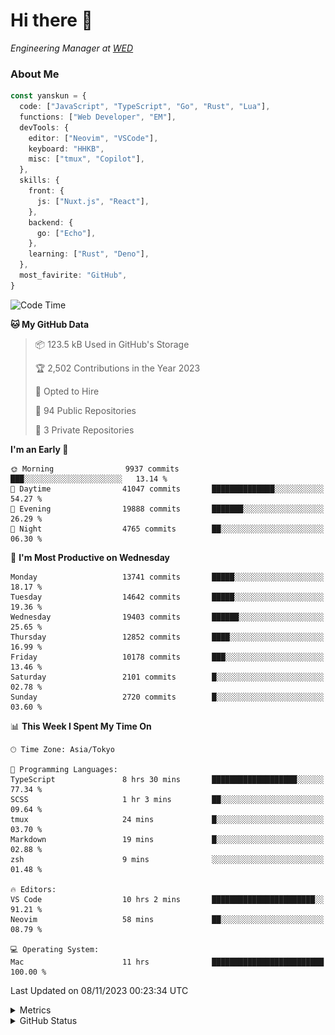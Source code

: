# Hi there&nbsp;:wave:

<!-- ![Alt text](https://spotify-recently-played-readme.vercel.app/api?user=31kynbuubkiu3r4qh4hjuaglhfay) -->

_Engineering Manager at [WED](https://github.com/wedinc)_

### About Me

```ts
const yanskun = {
  code: ["JavaScript", "TypeScript", "Go", "Rust", "Lua"],
  functions: ["Web Developer", "EM"],
  devTools: {
    editor: ["Neovim", "VSCode"],
    keyboard: "HHKB",
    misc: ["tmux", "Copilot"],
  },
  skills: {
    front: {
      js: ["Nuxt.js", "React"],
    },
    backend: {
      go: ["Echo"],
    },
    learning: ["Rust", "Deno"],
  },
  most_favirite: "GitHub",
}
```

<!--START_SECTION:waka-->
![Code Time](http://img.shields.io/badge/Code%20Time-538%20hrs%2018%20mins-blue)

**🐱 My GitHub Data** 

> 📦 123.5 kB Used in GitHub's Storage 
 > 
> 🏆 2,502 Contributions in the Year 2023
 > 
> 💼 Opted to Hire
 > 
> 📜 94 Public Repositories 
 > 
> 🔑 3 Private Repositories 
 > 
**I'm an Early 🐤** 

```text
🌞 Morning                9937 commits        ███░░░░░░░░░░░░░░░░░░░░░░   13.14 % 
🌆 Daytime                41047 commits       ██████████████░░░░░░░░░░░   54.27 % 
🌃 Evening                19888 commits       ███████░░░░░░░░░░░░░░░░░░   26.29 % 
🌙 Night                  4765 commits        ██░░░░░░░░░░░░░░░░░░░░░░░   06.30 % 
```
📅 **I'm Most Productive on Wednesday** 

```text
Monday                   13741 commits       █████░░░░░░░░░░░░░░░░░░░░   18.17 % 
Tuesday                  14642 commits       █████░░░░░░░░░░░░░░░░░░░░   19.36 % 
Wednesday                19403 commits       ██████░░░░░░░░░░░░░░░░░░░   25.65 % 
Thursday                 12852 commits       ████░░░░░░░░░░░░░░░░░░░░░   16.99 % 
Friday                   10178 commits       ███░░░░░░░░░░░░░░░░░░░░░░   13.46 % 
Saturday                 2101 commits        █░░░░░░░░░░░░░░░░░░░░░░░░   02.78 % 
Sunday                   2720 commits        █░░░░░░░░░░░░░░░░░░░░░░░░   03.60 % 
```


📊 **This Week I Spent My Time On** 

```text
🕑︎ Time Zone: Asia/Tokyo

💬 Programming Languages: 
TypeScript               8 hrs 30 mins       ███████████████████░░░░░░   77.34 % 
SCSS                     1 hr 3 mins         ██░░░░░░░░░░░░░░░░░░░░░░░   09.64 % 
tmux                     24 mins             █░░░░░░░░░░░░░░░░░░░░░░░░   03.70 % 
Markdown                 19 mins             █░░░░░░░░░░░░░░░░░░░░░░░░   02.88 % 
zsh                      9 mins              ░░░░░░░░░░░░░░░░░░░░░░░░░   01.48 % 

🔥 Editors: 
VS Code                  10 hrs 2 mins       ███████████████████████░░   91.21 % 
Neovim                   58 mins             ██░░░░░░░░░░░░░░░░░░░░░░░   08.79 % 

💻 Operating System: 
Mac                      11 hrs              █████████████████████████   100.00 % 
```


 Last Updated on 08/11/2023 00:23:34 UTC
<!--END_SECTION:waka-->

<details>
  <summary>Metrics</summary>
  <img src="https://github.com/yanskun/yanskun/blob/main/github-metrics.svg" alt="Metrics">
</details>

<details>
  <summary>GitHub Status</summary>
  <picture>
    <source media="(prefers-color-scheme: dark)" srcset="https://raw.githubusercontent.com/yanskun/yanskun/master/profile-summary-card-output/nord_dark/0-profile-details.svg">
   <img src="https://raw.githubusercontent.com/yanskun/yanskun/master/profile-summary-card-output/default/0-profile-details.svg">
  </picture>
  <br>
  <picture>
    <source media="(prefers-color-scheme: dark)" srcset="https://raw.githubusercontent.com/yanskun/yanskun/master/profile-summary-card-output/nord_dark/1-repos-per-language.svg">
   <img src="https://raw.githubusercontent.com/yanskun/yanskun/master/profile-summary-card-output/default/1-repos-per-language.svg">
  </picture>
  <picture>
    <source media="(prefers-color-scheme: dark)" srcset="https://raw.githubusercontent.com/yanskun/yanskun/master/profile-summary-card-output/nord_dark/2-most-commit-language.svg">
   <img src="https://raw.githubusercontent.com/yanskun/yanskun/master/profile-summary-card-output/default/2-most-commit-language.svg">
  </picture>
  <br>
  <picture>
    <source media="(prefers-color-scheme: dark)" srcset="https://raw.githubusercontent.com/yanskun/yanskun/master/profile-summary-card-output/nord_dark/3-stats.svg">
   <img src="https://raw.githubusercontent.com/yanskun/yanskun/master/profile-summary-card-output/default/3-stats.svg">
  </picture>
  <picture>
    <source media="(prefers-color-scheme: dark)" srcset="https://raw.githubusercontent.com/yanskun/yanskun/master/profile-summary-card-output/nord_dark/4-productive-time.svg">
   <img src="https://raw.githubusercontent.com/yanskun/yanskun/master/profile-summary-card-output/default/4-productive-time.svg">
  </picture>
</details>
